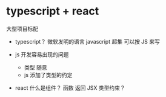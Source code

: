 # typescript + react

大型项目标配

- typescript？
  微软发明的语言
  javascript 超集
  可以按 JS 来写

- js 开发容易出现的问题

  - 类型 随意
  - js 添加了类型的约定

- react 什么是组件？
  函数 返回 JSX
  类型约束？